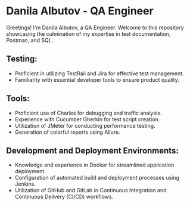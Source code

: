 # Danila Albutov - QA Engineer

Greetings! I'm Danila Albutov, a QA Engineer. Welcome to this repository showcasing the culmination of my expertise in test documentation, Postman, and SQL.

## Testing:

- Proficient in utilizing TestRail and Jira for effective test management.
- Familiarity with essential developer tools to ensure product quality.

## Tools:

- Proficient use of Charles for debugging and traffic analysis.
- Experience with Cucumber Gherkin for test script creation.
- Utilization of JMeter for conducting performance testing.
- Generation of colorful reports using Allure.

## Development and Deployment Environments:

- Knowledge and experience in Docker for streamlined application deployment.
- Configuration of automated build and deployment processes using Jenkins.
- Utilization of GitHub and GitLab in Continuous Integration and Continuous Delivery (CI/CD) workflows.
